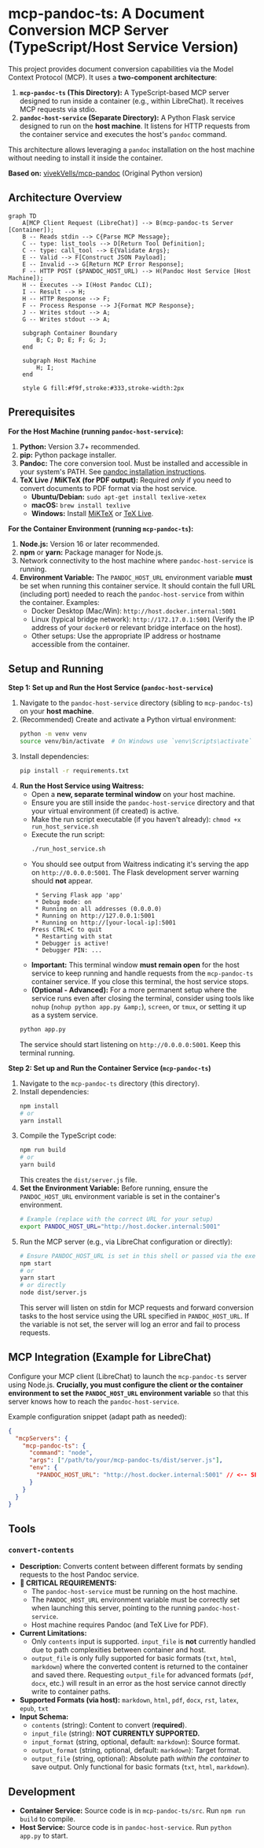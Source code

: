 # mcp-pandoc-ts: A Document Conversion MCP Server (TypeScript/Host Service Version)

This project provides document conversion capabilities via the Model Context Protocol (MCP). It uses a **two-component architecture**:

1.  **`mcp-pandoc-ts` (This Directory):** A TypeScript-based MCP server designed to run inside a container (e.g., within LibreChat). It receives MCP requests via stdio.
2.  **`pandoc-host-service` (Separate Directory):** A Python Flask service designed to run on the **host machine**. It listens for HTTP requests from the container service and executes the host's `pandoc` command.

This architecture allows leveraging a `pandoc` installation on the host machine without needing to install it inside the container.

**Based on:** [vivekVells/mcp-pandoc](https://github.com/vivekVells/mcp-pandoc) (Original Python version)

## Architecture Overview

```mermaid
graph TD
    A[MCP Client Request (LibreChat)] --> B(mcp-pandoc-ts Server [Container]);
    B -- Reads stdin --> C{Parse MCP Message};
    C -- type: list_tools --> D[Return Tool Definition];
    C -- type: call_tool --> E{Validate Args};
    E -- Valid --> F[Construct JSON Payload];
    E -- Invalid --> G[Return MCP Error Response];
    F -- HTTP POST ($PANDOC_HOST_URL) --> H(Pandoc Host Service [Host Machine]);
    H -- Executes --> I(Host Pandoc CLI);
    I -- Result --> H;
    H -- HTTP Response --> F;
    F -- Process Response --> J{Format MCP Response};
    J -- Writes stdout --> A;
    G -- Writes stdout --> A;

    subgraph Container Boundary
        B; C; D; E; F; G; J;
    end

    subgraph Host Machine
        H; I;
    end

    style G fill:#f9f,stroke:#333,stroke-width:2px
```

## Prerequisites

**For the Host Machine (running `pandoc-host-service`):**

1.  **Python:** Version 3.7+ recommended.
2.  **pip:** Python package installer.
3.  **Pandoc:** The core conversion tool. Must be installed and accessible in your system's PATH. See [pandoc installation instructions](https://pandoc.org/installing.html).
4.  **TeX Live / MiKTeX (for PDF output):** Required *only* if you need to convert documents to PDF format via the host service.
    *   **Ubuntu/Debian:** `sudo apt-get install texlive-xetex`
    *   **macOS:** `brew install texlive`
    *   **Windows:** Install [MiKTeX](https://miktex.org/) or [TeX Live](https://tug.org/texlive/).

**For the Container Environment (running `mcp-pandoc-ts`):**

1.  **Node.js:** Version 16 or later recommended.
2.  **npm** or **yarn:** Package manager for Node.js.
3.  Network connectivity to the host machine where `pandoc-host-service` is running.
4.  **Environment Variable:** The `PANDOC_HOST_URL` environment variable **must** be set when running this container service. It should contain the full URL (including port) needed to reach the `pandoc-host-service` from within the container. Examples:
    *   Docker Desktop (Mac/Win): `http://host.docker.internal:5001`
    *   Linux (typical bridge network): `http://172.17.0.1:5001` (Verify the IP address of your `docker0` or relevant bridge interface on the host).
    *   Other setups: Use the appropriate IP address or hostname accessible from the container.

## Setup and Running

**Step 1: Set up and Run the Host Service (`pandoc-host-service`)**

1.  Navigate to the `pandoc-host-service` directory (sibling to `mcp-pandoc-ts`) on your **host machine**.
2.  (Recommended) Create and activate a Python virtual environment:
    ```bash
    python -m venv venv
    source venv/bin/activate  # On Windows use `venv\Scripts\activate`
    ```
3.  Install dependencies:
    ```bash
    pip install -r requirements.txt
    ```
4.  **Run the Host Service using Waitress:**
    *   Open a **new, separate terminal window** on your host machine.
    *   Ensure you are still inside the `pandoc-host-service` directory and that your virtual environment (if created) is active.
    *   Make the run script executable (if you haven't already): `chmod +x run_host_service.sh`
    *   Execute the run script:
        ```bash
        ./run_host_service.sh
        ```
    *   You should see output from Waitress indicating it's serving the app on `http://0.0.0.0:5001`. The Flask development server warning should **not** appear.
        ```
         * Serving Flask app 'app'
         * Debug mode: on
         * Running on all addresses (0.0.0.0)
         * Running on http://127.0.0.1:5001
         * Running on http://[your-local-ip]:5001
        Press CTRL+C to quit
         * Restarting with stat
         * Debugger is active!
         * Debugger PIN: ...
        ```
    *   **Important:** This terminal window **must remain open** for the host service to keep running and handle requests from the `mcp-pandoc-ts` container service. If you close this terminal, the host service stops.
    *   **(Optional - Advanced):** For a more permanent setup where the service runs even after closing the terminal, consider using tools like `nohup` (`nohup python app.py &amp;`), `screen`, or `tmux`, or setting it up as a system service.
    ```bash
    python app.py
    ```
    The service should start listening on `http://0.0.0.0:5001`. Keep this terminal running.

**Step 2: Set up and Run the Container Service (`mcp-pandoc-ts`)**

1.  Navigate to the `mcp-pandoc-ts` directory (this directory).
2.  Install dependencies:
    ```bash
    npm install
    # or
    yarn install
    ```
3.  Compile the TypeScript code:
    ```bash
    npm run build
    # or
    yarn build
    ```
    This creates the `dist/server.js` file.
4.  **Set the Environment Variable:** Before running, ensure the `PANDOC_HOST_URL` environment variable is set in the container's environment.
    ```bash
    # Example (replace with the correct URL for your setup)
    export PANDOC_HOST_URL="http://host.docker.internal:5001"
    ```
5.  Run the MCP server (e.g., via LibreChat configuration or directly):
    ```bash
    # Ensure PANDOC_HOST_URL is set in this shell or passed via the execution method
    npm start
    # or
    yarn start
    # or directly
    node dist/server.js
    ```
    This server will listen on stdin for MCP requests and forward conversion tasks to the host service using the URL specified in `PANDOC_HOST_URL`. If the variable is not set, the server will log an error and fail to process requests.

## MCP Integration (Example for LibreChat)

Configure your MCP client (LibreChat) to launch the `mcp-pandoc-ts` server using Node.js. **Crucially, you must configure the client or the container environment to set the `PANDOC_HOST_URL` environment variable** so that this server knows how to reach the `pandoc-host-service`.

Example configuration snippet (adapt path as needed):

```json
{
  "mcpServers": {
    "mcp-pandoc-ts": {
      "command": "node",
      "args": ["/path/to/your/mcp-pandoc-ts/dist/server.js"],
      "env": {
        "PANDOC_HOST_URL": "http://host.docker.internal:5001" // <-- SET THIS TO THE CORRECT URL FOR YOUR ENVIRONMENT
      }
    }
  }
}
```

## Tools

### `convert-contents`

*   **Description:** Converts content between different formats by sending requests to the host Pandoc service.
*   **🚨 CRITICAL REQUIREMENTS:**
    *   The `pandoc-host-service` must be running on the host machine.
    *   The `PANDOC_HOST_URL` environment variable must be correctly set when launching this server, pointing to the running `pandoc-host-service`.
    *   Host machine requires Pandoc (and TeX Live for PDF).
*   **Current Limitations:**
    *   Only `contents` input is supported. `input_file` is **not** currently handled due to path complexities between container and host.
    *   `output_file` is only fully supported for basic formats (`txt`, `html`, `markdown`) where the converted content is returned to the container and saved there. Requesting `output_file` for advanced formats (`pdf`, `docx`, etc.) will result in an error as the host service cannot directly write to container paths.
*   **Supported Formats (via host):** `markdown`, `html`, `pdf`, `docx`, `rst`, `latex`, `epub`, `txt`
*   **Input Schema:**
    *   `contents` (string): Content to convert (**required**).
    *   `input_file` (string): **NOT CURRENTLY SUPPORTED.**
    *   `input_format` (string, optional, default: `markdown`): Source format.
    *   `output_format` (string, optional, default: `markdown`): Target format.
    *   `output_file` (string, optional): Absolute path *within the container* to save output. Only functional for basic formats (`txt`, `html`, `markdown`).

## Development

*   **Container Service:** Source code is in `mcp-pandoc-ts/src`. Run `npm run build` to compile.
*   **Host Service:** Source code is in `pandoc-host-service`. Run `python app.py` to start.